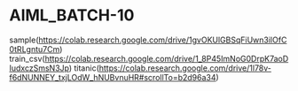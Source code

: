 # AIML_BATCH-10
sample(https://colab.research.google.com/drive/1gvOKUlGBSqFiUwn3ilOfC0tRLgntu7Cm)
train_csv(https://colab.research.google.com/drive/1_8P45ImNoG0DrpK7aoDIudxczSmsN3Jp)
titanic(https://colab.research.google.com/drive/1l78v-f6dNUNNEY_txjLOdW_hNUBvnuHR#scrollTo=b2d96a34)
